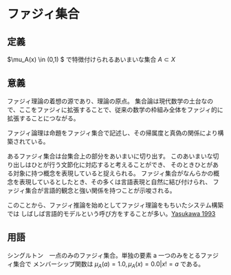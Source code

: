 # ファジィ集合

## 定義

$\mu_A(x) \in (0,1) $
  で特徴付けられるあいまいな集合 $A \subset X$

## 意義
ファジィ理論の着想の源であり、理論の原点。
集合論は現代数学の土台なので、ここをファジィに拡張することで、従来の数学の枠組み全体をファジィ的に拡張することにつながる。

ファジィ論理は命題をファジィ集合で記述し、その帰属度と真偽の関係により構築されている。

あるファジィ集合は台集合上の部分をあいまいに切り出す。
このあいまいな切り出しはひとが行う文節化に対応すると考えることができ、
そのときひとがある対象に持つ概念を表現していると捉えられる。
ファジィ集合がなんらかの概念を表現しているとしたとき、その多くは言語表現と自然に結び付けられ、
ファジィ集合が言語的観念と強い関係を持つことが示唆される。

このことから、ファジィ推論を始めとしてファジィ理論をもちいたシステム構築では
しばしば言語的モデルという呼び方をすることが多い。[Yasukawa 1993](https://ieeexplore.ieee.org/document/390281)

## 用語
シングルトン　一点のみのファジィ集合。単独の要素 a 一つのみをとるファジィ集合で
メンバーシップ関数は
$\mu_A(a) = 1.0,\mu_A(x)=0.0|x!=a$ 
である。
